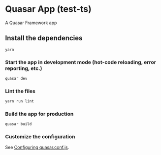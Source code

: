 # Quasar App (test-ts)

A Quasar Framework app

## Install the dependencies

```bash
yarn
```

### Start the app in development mode (hot-code reloading, error reporting, etc.)

```bash
quasar dev
```

### Lint the files

```bash
yarn run lint
```

### Build the app for production

```bash
quasar build
```

<!-- TODO: add notes to test, add Jest AE tests -->
<!-- Mode sync commands at root -->

### Customize the configuration

See [Configuring quasar.conf.js](https://quasar.dev/quasar-cli/quasar-conf-js).
